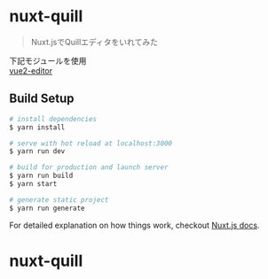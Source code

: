 # nuxt-quill

> Nuxt.jsでQuillエディタをいれてみた

下記モジュールを使用  
[vue2-editor](https://github.com/davidroyer/vue2-editor)

## Build Setup

``` bash
# install dependencies
$ yarn install

# serve with hot reload at localhost:3000
$ yarn run dev

# build for production and launch server
$ yarn run build
$ yarn start

# generate static project
$ yarn run generate
```

For detailed explanation on how things work, checkout [Nuxt.js docs](https://nuxtjs.org).
# nuxt-quill

